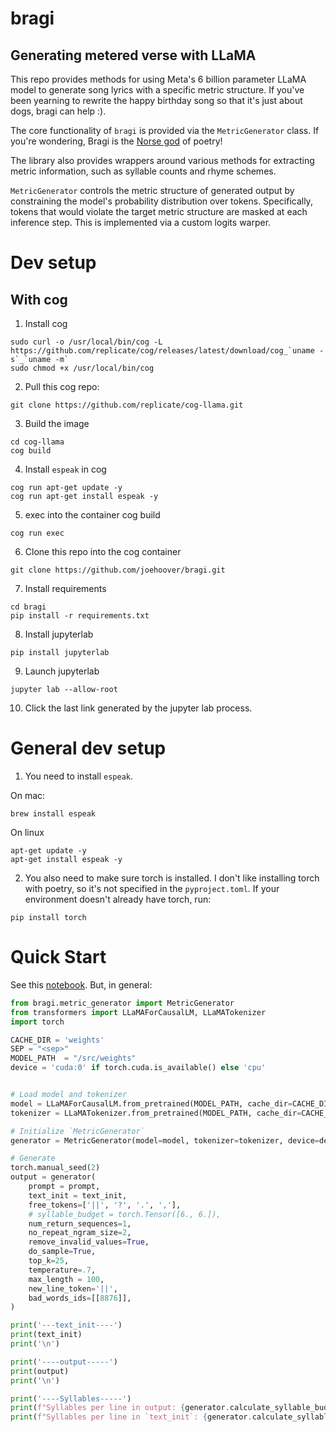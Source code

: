 # bragi

## Generating metered verse with LLaMA

This repo provides methods for using Meta's 6 billion parameter LLaMA model to generate song lyrics with a specific metric structure. If you've been yearning to rewrite the happy birthday song so that it's just about dogs, bragi can help :). 

The core functionality of `bragi` is provided via the `MetricGenerator` class. If you're wondering, Bragi is the [Norse god](https://en.wikipedia.org/wiki/Bragi) of poetry!

The library also provides wrappers around various methods for extracting metric information, such as syllable counts and rhyme schemes.

`MetricGenerator` controls the metric structure of generated output by constraining the model's probability distribution over tokens. Specifically, tokens that would violate the target metric structure are masked at each inference step. This is implemented via a custom logits warper. 


# Dev setup

## With cog

1. Install cog

```
sudo curl -o /usr/local/bin/cog -L https://github.com/replicate/cog/releases/latest/download/cog_`uname -s`_`uname -m`
sudo chmod +x /usr/local/bin/cog
```

2. Pull this cog repo:

```
git clone https://github.com/replicate/cog-llama.git
```

3. Build the image
```
cd cog-llama
cog build
```

4. Install `espeak` in cog

```
cog run apt-get update -y
cog run apt-get install espeak -y
```

5. exec into the container cog build

```
cog run exec
```

6. Clone this repo into the cog container

```
git clone https://github.com/joehoover/bragi.git
```

7. Install requirements

```
cd bragi
pip install -r requirements.txt
```

8. Install jupyterlab

```
pip install jupyterlab
```

9. Launch jupyterlab

```
jupyter lab --allow-root
```

10. Click the last link generated by the jupyter lab process.



# General dev setup

1. You need to install `espeak`. 

On mac:
```
brew install espeak
```

On linux

```
apt-get update -y
apt-get install espeak -y
```

2. You also need to make sure torch is installed. I don't like installing torch with poetry, so it's not specified in the `pyproject.toml`. If your environment doesn't already have torch, run:

```
pip install torch
```


# Quick Start

See this [notebook](https://github.com/joehoover/bragi/blob/main/notebooks/llama-dev.ipynb). But, in general:

```python
from bragi.metric_generator import MetricGenerator
from transformers import LLaMAForCausalLM, LLaMATokenizer
import torch 

CACHE_DIR = 'weights'
SEP = "<sep>"
MODEL_PATH  = "/src/weights"
device = 'cuda:0' if torch.cuda.is_available() else 'cpu'


# Load model and tokenizer
model = LLaMAForCausalLM.from_pretrained(MODEL_PATH, cache_dir=CACHE_DIR, local_files_only=True).to(device)
tokenizer = LLaMATokenizer.from_pretrained(MODEL_PATH, cache_dir=CACHE_DIR, local_files_only=True)

# Initialize `MetricGenerator`
generator = MetricGenerator(model=model, tokenizer=tokenizer, device=device)

# Generate
torch.manual_seed(2)
output = generator(
    prompt = prompt,
    text_init = text_init,
    free_tokens=['||', '?', '.', ','],
    # syllable_budget = torch.Tensor([6., 6.]),
    num_return_sequences=1,
    no_repeat_ngram_size=2,
    remove_invalid_values=True,
    do_sample=True,
    top_k=25,
    temperature=.7,
    max_length = 100,
    new_line_token='||',
    bad_words_ids=[[8876]],
)

print('---text_init----')
print(text_init)
print('\n')

print('----output-----')
print(output)
print('\n')

print('----Syllables-----')
print(f"Syllables per line in output: {generator.calculate_syllable_budget(output)}")
print(f"Syllables per line in `text_init`: {generator.calculate_syllable_budget(text_init)}")

```